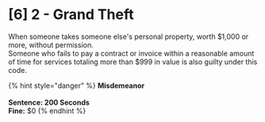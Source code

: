 # \[6] 2 - Grand Theft

When someone takes someone else's personal property, worth $1,000 or more, without permission. \
Someone who fails to pay a contract or invoice within a reasonable amount of time for services totaling more than $999 in value is also guilty under this code.

{% hint style="danger" %}
**Misdemeanor**\
\
**Sentence: 200 Seconds** \
**Fine:** $0
{% endhint %}
